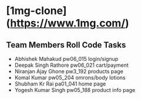 # [1mg-clone] (https://www.1mg.com/)

## Team Members             Roll Code          Tasks
- Abhishek Mahakud          pw06_015           login/signup
- Deepak Singh Rathore      pw06_021           cart/payment
- Niranjan Ajay Ghone       pw3_192            products page
- Komal Kumar	            pw05_204           omrons/body lotions
- Shubham Kr Rai            pa01_041           home page
- Yogesh Kumar Singh        pw05_188           product info page

